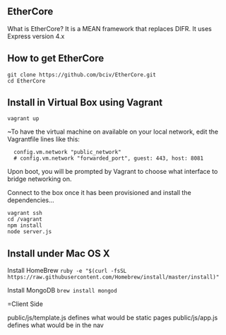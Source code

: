 EtherCore
---------

What is EtherCore?  It is a MEAN framework that replaces DIFR.
It uses Express version 4.x

How to get EtherCore
--------------------
```
git clone https://github.com/bciv/EtherCore.git
cd EtherCore
```

Install in Virtual Box using Vagrant
------------------------------------

```
vagrant up
```

~To have the virtual machine on available on your local network, edit
the Vagrantfile lines like this:

```
  config.vm.network "public_network"
  # config.vm.network "forwarded_port", guest: 443, host: 8081
```

Upon boot, you will be prompted by Vagrant to choose what interface to
bridge networking on.

Connect to the box once it has been provisioned and install the dependencies...
```
vagrant ssh
cd /vagrant
npm install
node server.js
```

Install under Mac OS X
----------------------

Install HomeBrew
```ruby -e "$(curl -fsSL https://raw.githubusercontent.com/Homebrew/install/master/install)"```

Install MongoDB
```brew install mongod```

=Client Side

public/js/template.js defines what would be static pages
public/js/app.js defines what would be in the nav

